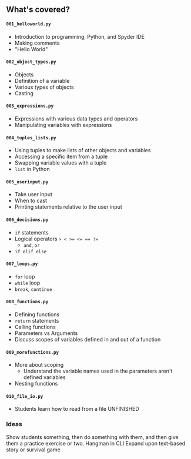 ## What's covered?

#### `001_helloworld.py`
* Introduction to programming, Python, and Spyder IDE
* Making comments
* "Hello World"

#### `002_object_types.py`
* Objects
* Definition of a variable
* Various types of objects
* Casting

#### `003_expressions.py`
* Expressions with various data types and operators
* Manipulating variables with expressions

#### `004_tuples_lists.py`
* Using tuples to make lists of other objects and variables
* Accessing a specific item from a tuple
* Swapping variable values with a tuple
* `list` in Python

#### `005_userinput.py`
* Take user input
* When to cast
* Printing statements relative to the user input

#### `006_decisions.py`
* `if` statements
* Logical operators `> < >= <= == !=`
    * `and`, `or`
* `if elif else`

#### `007_loops.py`
* `for` loop
* `while` loop
* `break`, `continue`

#### `008_functions.py`
* Defining functions
* `return` statements
* Calling functions
* Parameters vs Arguments
* Discuss scopes of variables defined in and out of a function

#### `009_morefunctions.py`
* More about scoping
    * Understand the variable names used in the parameters aren't defined variables
* Nesting functions

#### `010_file_io.py`
* Students learn how to read from a file
UNFINISHED

### Ideas
Show students something, then do something with them, and then give them a practice exercise or two.
Hangman in CLI
Expand upon text-based story or survival game
